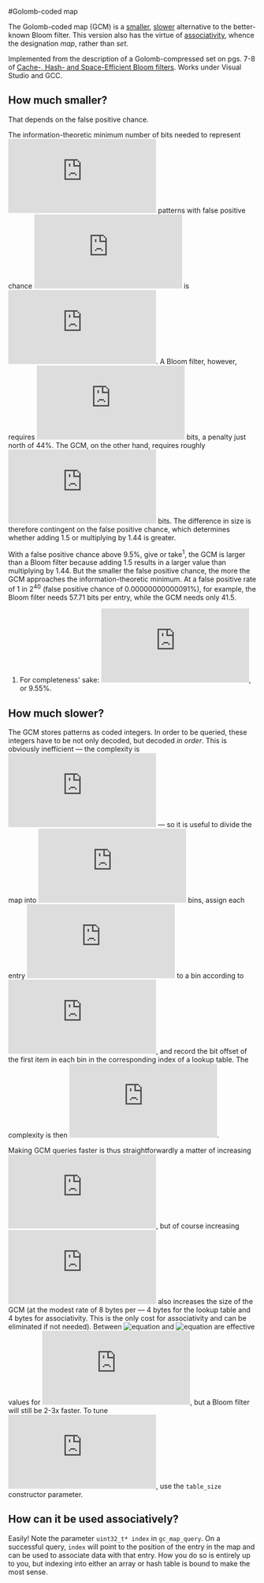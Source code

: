 #Golomb-coded map

The Golomb-coded map (GCM) is a [smaller](#smaller), [slower](#slower) alternative to the better-known Bloom filter. This version also has the virtue of [associativity](#associative), whence the designation *map*, rather than *set*.

Implemented from the description of a Golomb-compressed set on pgs. 7-8 of [Cache-, Hash- and Space-Efficient Bloom filters](http://algo2.iti.kit.edu/singler/publications/cacheefficientbloomfilters-wea2007.pdf). Works under Visual Studio and GCC.

## <a name="smaller"/> How much smaller?

That depends on the false positive chance.

The information-theoretic minimum number of bits needed to represent ![equation](http://latex.codecogs.com/gif.latex?n) patterns with false positive chance ![equation](http://latex.codecogs.com/gif.latex?%5Cvarepsilon) is ![equation](http://latex.codecogs.com/gif.latex?n%5Clog_2%7B%5E1%2F_%5Cvarepsilon). A Bloom filter, however, requires ![equation](http://latex.codecogs.com/gif.latex?n%5Clog_2%7B%5E1%2F_%5Cvarepsilon%7D%5Clog_%7B2%7De) bits, a penalty just north of 44%. The GCM, on the other hand, requires roughly ![equation](http://latex.codecogs.com/gif.latex?n%5Clog_2%7B%5E1%2F_%5Cvarepsilon%7D%2B1.5) bits. The difference in size is therefore contingent on the false positive chance, which determines whether adding 1.5 or multiplying by 1.44 is greater.

With a false positive chance above 9.5%, give or take<sup>1</sup>, the GCM is larger than a Bloom filter because adding 1.5 results in a larger value than multiplying by 1.44. But the smaller the false positive chance, the more the GCM approaches the information-theoretic minimum. At a false positive rate of 1 in 2<sup>40</sup> (false positive chance of 0.00000000000091%), for example, the Bloom filter needs 57.71 bits per entry, while the GCM needs only 41.5.

1. For completeness' sake:  ![equation](http://latex.codecogs.com/gif.latex?%5Cvarepsilon%3D%5E1%2F_%7B2%5E%5Cfrac%7B1.5%7D%7B0.4427%7D%7D), or 9.55%.

## <a name="slower"/> How much slower?

The GCM stores patterns as coded integers. In order to be queried, these integers have to be not only decoded, but decoded *in order*. This is obviously inefficient — the complexity is ![equation](http://latex.codecogs.com/gif.latex?O%28%5En%2F_2%29) — so it is useful to divide the map into ![equation](http://latex.codecogs.com/gif.latex?i) bins, assign each entry ![equation](http://latex.codecogs.com/gif.latex?h) to a bin according to ![equation](http://latex.codecogs.com/gif.latex?%5Clfloor%5Eh%2F_%5Cfrac%7Bn%7D%7Bi%7D%5Crfloor), and record the bit offset of the first item in each bin in the corresponding index of a lookup table. The complexity is then ![equation](http://latex.codecogs.com/gif.latex?O%28%5En%2F_%7B2i%7D%29).

Making GCM queries faster is thus straightforwardly a matter of increasing ![equation](http://latex.codecogs.com/gif.latex?i), but of course increasing ![equation](http://latex.codecogs.com/gif.latex?i) also increases the size of the GCM (at the modest rate of 8 bytes per — 4 bytes for the lookup table and 4 bytes for associativity. This is the only cost for associativity and can be eliminated if not needed). Between ![equation](http://latex.codecogs.com/gif.latex?%5En%2F_{75}) and ![equation](http://latex.codecogs.com/gif.latex?%5En%2F_{20}) are effective values for ![equation](http://latex.codecogs.com/gif.latex?i), but a Bloom filter will still be 2-3x faster. To tune ![equation](http://latex.codecogs.com/gif.latex?i), use the `table_size` constructor parameter.

## <a name="associative"/> How can it be used associatively?

Easily! Note the parameter `uint32_t* index` in `gc_map_query`. On a successful query, `index` will point to the position of the entry in the map and can be used to associate data with that entry. How you do so is entirely up to you, but indexing into either an array or hash table is bound to make the most sense.
